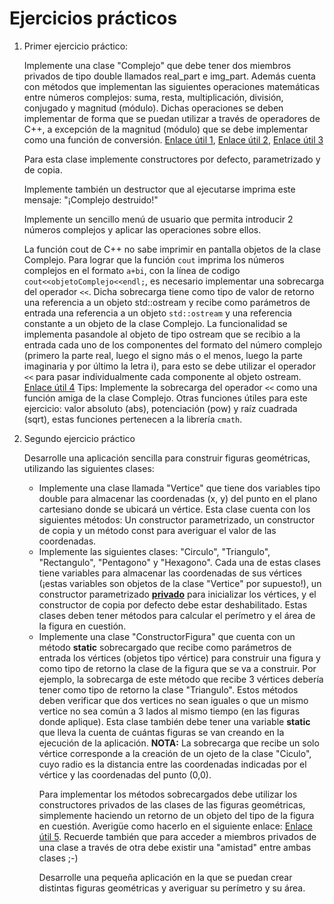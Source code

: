 # Ejercicios prácticos

<ol>
<li> Primer ejercicio práctico:

Implemente una clase "Complejo" que debe tener dos miembros privados de tipo double llamados real_part e img_part.
Además cuenta con métodos que implementan las siguientes operaciones matemáticas entre números complejos: suma, resta, multiplicación, división, conjugado y magnitud (módulo). Dichas operaciones se deben implementar de forma que se puedan utilizar a través de operadores de C++, a excepción de la magnitud (módulo) que se debe implementar como una función de conversión. [Enlace útil 1](https://www.varsitytutors.com/hotmath/hotmath_help/topics/operations-with-complex-numbers), [Enlace útil 2](https://saylordotorg.github.io/text_intermediate-algebra/s08-07-complex-numbers-and-their-oper.html), [Enlace útil 3](https://www.sangakoo.com/es/temas/numeros-complejos-en-forma-polar-modulo-y-argumento)

Para esta clase implemente constructores por defecto, parametrizado y de copia. 

Implemente también un destructor que al ejecutarse imprima este mensaje: "¡Complejo destruido!"

Implemente un sencillo menú de usuario que permita introducir 2 números complejos y aplicar las operaciones sobre ellos.

La función cout de C++ no sabe imprimir en pantalla objetos de la clase Complejo. Para lograr que la función `cout` imprima los números complejos en el formato `a+bi`, con la línea de codigo `cout<<objetoComplejo<<endl;`, es necesario implementar una sobrecarga del operador `<<`. Dicha sobrecarga tiene como tipo de valor de retorno una referencia a un objeto std::ostream y recibe como parámetros de entrada una referencia a un objeto `std::ostream` y una referencia constante a un objeto de la clase Complejo. La funcionalidad se implementa pasandole al objeto de tipo ostream que se recibio a la entrada cada uno de los componentes del formato del número complejo (primero la parte real, luego el signo más o el menos, luego la parte imaginaria y por último la letra i), para esto se debe utilizar el operador `<<` para pasar individualmente cada componente al objeto ostream. [Enlace útil 4](https://medium.com/@nonuruzun/overloading-input-output-operators-in-c-a2a74c5dda8a) Tips: Implemente la sobrecarga del operador `<<` como una función amiga de la clase Complejo. Otras funciones útiles para este ejercicio: valor absoluto (abs), potenciación (pow) y raíz cuadrada (sqrt), estas funciones pertenecen a la librería `cmath`. 
</li>
<li> Segundo ejercicio práctico

Desarrolle una aplicación sencilla para construir figuras geométricas, utilizando las siguientes clases:

<ul>
<li>Implemente una clase llamada "Vertice" que tiene dos variables tipo double para almacenar las coordenadas (x, y) del punto en el plano cartesiano donde se ubicará un vértice. Esta clase cuenta con los siguientes métodos: Un constructor parametrizado, un constructor de copia y un método const para averiguar el valor de las coordenadas.</li>
<li>Implemente las siguientes clases: "Circulo", "Triangulo", "Rectangulo", "Pentagono" y "Hexagono". Cada una de estas clases tiene variables para almacenar las coordenadas de sus vértices (¡estas variables son objetos de la clase "Vertice" por supuesto!), un constructor parametrizado <b><u>privado</u></b> para inicializar los vértices, y el constructor de copia por defecto debe estar deshabilitado. Estas clases deben tener métodos para calcular el perímetro y el área de la figura en cuestión. </li>
<li>Implemente una clase "ConstructorFigura" que cuenta con un método <b>static</b> sobrecargado que recibe como parámetros de entrada los vértices (objetos tipo vértice) para construir una figura y como tipo de retorno la clase de la figura que se va a construir. Por ejemplo, la sobrecarga de este método que recibe 3 vértices debería tener como tipo de retorno la clase "Triangulo". Estos métodos deben verificar que dos vertices no sean iguales o que un mismo vertice no sea común a 3 lados al mismo tiempo (en las figuras donde aplique). Esta clase también debe tener una variable <b>static</b> que lleva la cuenta de cuántas figuras se van creando en la ejecución de la aplicación. <b>NOTA:</b> La sobrecarga que recibe un solo vértice corresponde a la creación de un ojeto de la clase "Ciculo", cuyo radio es la distancia entre las coordenadas indicadas por el vértice y las coordenadas del punto (0,0).

Para implementar los métodos sobrecargados debe utilizar los constructores privados de las clases de las figuras geométricas, simplemente haciendo un retorno de un objeto del tipo de la figura en cuestión. Averigüe como hacerlo en el siguiente enlace: [Enlace útil 5](https://www.zator.com/Cpp/E4_11_2d1.htm#Constructores%20privados%20y%20protegidos). Recuerde también que para acceder a miembros privados de una clase a través de otra debe existir una "amistad" entre ambas clases ;-)</li>

Desarrolle una pequeña aplicación en la que se puedan crear distintas figuras geométricas y averiguar su perímetro y su área.

</ul>
</li>
</ol>
